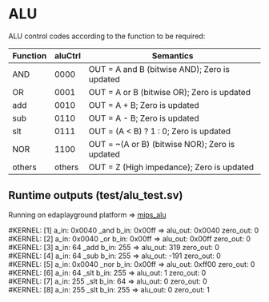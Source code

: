 # ALU 
ALU control codes according to the function to be required:

Function | aluCtrl     | Semantics
---------|-------------|----------------------------------------------------------------
AND      | 0000        |   OUT = A and B (bitwise AND); Zero is updated
OR       | 0001	       |   OUT = A or B (bitwise OR); Zero is updated
add      | 0010 	   |   OUT = A + B; Zero is updated
sub      | 0110	       |   OUT = A - B; Zero is updated
slt	     | 0111	       |   OUT = (A < B) ? 1 : 0; Zero is updated 
NOR      | 1100        |   OUT = ~(A or B) (bitwise NOR); Zero is updated
others   | others      |   OUT = Z (High impedance); Zero is updated

## Runtime outputs (test/alu_test.sv)

Running on edaplayground platform => 
[mips_alu](https://www.edaplayground.com/x/kRVN)

#KERNEL: [1] a_in: 0x0040 _and b_in: 0x00ff => alu_out: 0x0040 zero_out: 0  
#KERNEL: [2] a_in: 0x0040 _or b_in: 0x00ff => alu_out: 0x00ff zero_out: 0  
#KERNEL: [3] a_in: 64 _add b_in: 255 => alu_out: 319 zero_out: 0  
#KERNEL: [4] a_in: 64 _sub b_in: 255 => alu_out: -191 zero_out: 0  
#KERNEL: [5] a_in: 0x0040 _nor b_in: 0x00ff => alu_out: 0xff00 zero_out: 0  
#KERNEL: [6] a_in: 64 _slt b_in: 255 => alu_out: 1 zero_out: 0  
#KERNEL: [7] a_in: 255 _slt b_in: 64 => alu_out: 0 zero_out: 0  
#KERNEL: [8] a_in: 255 _slt b_in: 255 => alu_out: 0 zero_out: 1  